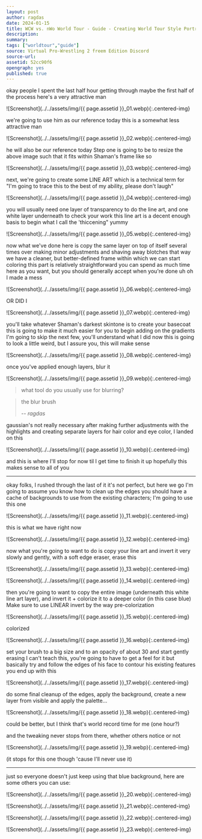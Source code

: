 ```yaml
---
layout: post
author: ragdas
date: 2024-01-15
title: WCW vs. nWo World Tour - Guide - Creating World Tour Style Portraits
description:
summary:
tags: ["worldtour","guide"]
source: Virtual Pro-Wrestling 2 freem Edition Discord
source-url:
assetid: 52cc90f6
opengraph: yes
published: true
---
```


okay people
I spent the last half hour getting through maybe the first half of the process
here's a very attractive man

![Screenshot](../../assets/img/{{ page.assetid }}_01.webp){:.centered-img}

we're going to use him as our reference today
this is a somewhat less attractive man

![Screenshot](../../assets/img/{{ page.assetid }}_02.webp){:.centered-img}

he will also be our reference today
Step one is going to be to resize the above image such that it fits within Shaman's frame
like so

![Screenshot](../../assets/img/{{ page.assetid }}_03.webp){:.centered-img}

next, we're going to create some LINE ART
which is a technical term for "I'm going to trace this to the best of my ability, please don't laugh"

![Screenshot](../../assets/img/{{ page.assetid }}_04.webp){:.centered-img}

you will usually need one layer of transparency to do the line art, and one white layer underneath to check your work
this line art is a decent enough basis to begin what I call the 'thiccening"
yummy

![Screenshot](../../assets/img/{{ page.assetid }}_05.webp){:.centered-img}

now what we've done here is copy the same layer on top of itself several times over
making minor adjustments and shaving away blotches
that way we have a cleaner, but better-defined frame within which we can start coloring
this part is relatively straightforward
you can spend as much time here as you want, but you should generally accept when you're done
uh oh I made a mess

![Screenshot](../../assets/img/{{ page.assetid }}_06.webp){:.centered-img}

OR DID I

![Screenshot](../../assets/img/{{ page.assetid }}_07.webp){:.centered-img}

you'll take whatever Shaman's darkest skintone is to create your basecoat
this is going to make it much easier for you to begin adding on the gradients
I'm going to skip the next few, you'll understand what I did
now this is going to look a little weird, but I assure you, this will make sense

![Screenshot](../../assets/img/{{ page.assetid }}_08.webp){:.centered-img}

once you've applied enough layers, blur it

![Screenshot](../../assets/img/{{ page.assetid }}_09.webp){:.centered-img}


> what tool do you usually use for blurring?


> the blur brush
>
> -- <cite>ragdas</cite>


gaussian's not really necessary
after making further adjustments with the highlights and creating separate layers for hair color and eye color, I landed on this

![Screenshot](../../assets/img/{{ page.assetid }}_10.webp){:.centered-img}

and this is where I'll stop for now til I get time to finish it up
hopefully this makes sense to all of you

----

okay folks, I rushed through the last of it
it's not perfect, but here we go
I'm going to assume you know how to clean up the edges
you should have a cache of backgrounds to use from the existing characters; I'm going to use this one

![Screenshot](../../assets/img/{{ page.assetid }}_11.webp){:.centered-img}

this is what we have right now

![Screenshot](../../assets/img/{{ page.assetid }}_12.webp){:.centered-img}

now what you're going to want to do is copy your line art and invert it
very slowly and gently, with a soft edge eraser, erase this

![Screenshot](../../assets/img/{{ page.assetid }}_13.webp){:.centered-img}

![Screenshot](../../assets/img/{{ page.assetid }}_14.webp){:.centered-img}

then you're going to want to copy the entire image (underneath this white line art layer), and invert it + colorize it to a deeper color (in this case blue)
Make sure to use LINEAR invert by the way
pre-colorization

![Screenshot](../../assets/img/{{ page.assetid }}_15.webp){:.centered-img}

colorized

![Screenshot](../../assets/img/{{ page.assetid }}_16.webp){:.centered-img}

set your brush to a big size and to an opacity of about 30
and start gently erasing
I can't teach this, you're going to have to get a feel for it
but basically try and follow the edges of his face
to contour his existing features
you end up with this

![Screenshot](../../assets/img/{{ page.assetid }}_17.webp){:.centered-img}

do some final cleanup of the edges, apply the background, create a new layer from visible
and apply the palette...

![Screenshot](../../assets/img/{{ page.assetid }}_18.webp){:.centered-img}

could be better, but I think that's world record time for me (one hour?)

and the tweaking never stops from there, whether others notice or not

![Screenshot](../../assets/img/{{ page.assetid }}_19.webp){:.centered-img}

(it stops for this one though 'cause I'll never use it)

----

just so everyone doesn't just keep using that blue background, here are some others you can use:

![Screenshot](../../assets/img/{{ page.assetid }}_20.webp){:.centered-img}

![Screenshot](../../assets/img/{{ page.assetid }}_21.webp){:.centered-img}

![Screenshot](../../assets/img/{{ page.assetid }}_22.webp){:.centered-img}

![Screenshot](../../assets/img/{{ page.assetid }}_23.webp){:.centered-img}
